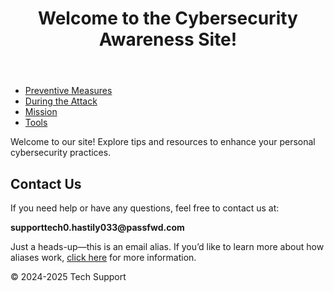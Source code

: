 <!DOCTYPE html>
<html lang="en">
<head>
    <meta charset="UTF-8">
    <meta name="viewport" content="width=device-width, initial-scale=1.0">
    <title>Cybersecurity Awareness | Your Guide to Digital Safety</title>
    <script src="header.js" defer></script>
    <link rel="stylesheet" href="styles.css">
</head>
<body>
    <header>
        <h1>Welcome to the Cybersecurity Awareness Site!</h1>
    </header>
    <nav>
        <ul>
            <li><a href="preventive.html">Preventive Measures</a></li>
            <li><a href="during.html">During the Attack</a></li>
            <li><a href="mission.html">Mission</a></li>
            <li><a href="tools.html">Tools</a></li>
        </ul>
    </nav>
    <main>
        <section class="intro">
            <p>Welcome to our site! Explore tips and resources to enhance your personal cybersecurity practices.</p>
        </section>
        <section class="contact">
            <h2>Contact Us</h2>
            <p>If you need help or have any questions, feel free to contact us at:</p>
            <p><strong>supporttech0.hastily033@passfwd.com</strong></p>
            <p>Just a heads-up—this is an email alias. If you’d like to learn more about how aliases work, <a href="aliases.html">click here</a> for more information.</p>
        </section>
    </main>
    <footer>
        <p>&copy; 2024-2025 Tech Support</p>
    </footer>
</body>
</html>
